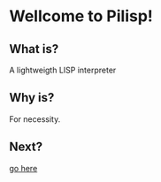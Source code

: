 # Wellcome to Pilisp!


## What is?

A lightweigth LISP interpreter

## Why is?

For necessity.

## Next?

[go here](https://parof.github.io/pilisp/group__Pilisp.html)